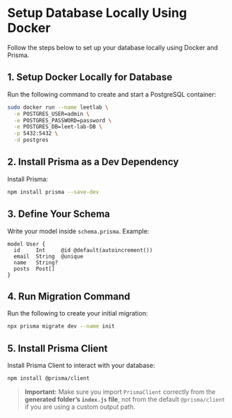 # Setup Database Locally Using Docker

Follow the steps below to set up your database locally using Docker and Prisma.

## 1. Setup Docker Locally for Database

Run the following command to create and start a PostgreSQL container:

```bash
sudo docker run --name leetlab \
  -e POSTGRES_USER=admin \
  -e POSTGRES_PASSWORD=password \
  -e POSTGRES_DB=leet-lab-DB \
  -p 5432:5432 \
  -d postgres
```

## 2. Install Prisma as a Dev Dependency

Install Prisma:

```bash
npm install prisma --save-dev
```

## 3. Define Your Schema

Write your model inside `schema.prisma`. Example:

```prisma
model User {
  id     Int     @id @default(autoincrement())
  email  String  @unique
  name   String?
  posts  Post[]
}
```

## 4. Run Migration Command

Run the following to create your initial migration:

```bash
npx prisma migrate dev --name init
```

## 5. Install Prisma Client

Install Prisma Client to interact with your database:

```bash
npm install @prisma/client
```

> **Important:** Make sure you import `PrismaClient` correctly from the **generated folder’s `index.js` file**, not from the default `@prisma/client` if you are using a custom output path.
